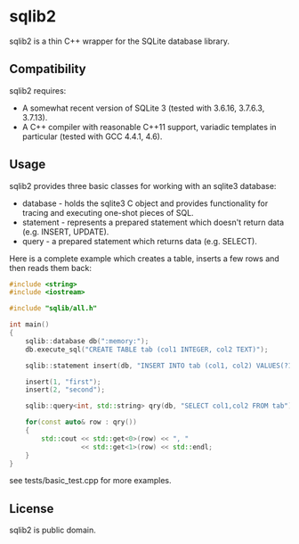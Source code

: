 # sqlib2

sqlib2 is a thin C++ wrapper for the SQLite database library.

## Compatibility

sqlib2 requires:

* A somewhat recent version of SQLite 3 (tested with 3.6.16, 3.7.6.3, 3.7.13).
* A C++ compiler with reasonable C++11 support, variadic templates in particular (tested with GCC 4.4.1, 4.6).

## Usage

sqlib2 provides three basic classes for working with an sqlite3 database:

 * database - holds the sqlite3 C object and provides functionality for tracing and executing one-shot
   pieces of SQL.
 * statement - represents a prepared statement which doesn't return data (e.g. INSERT, UPDATE).
 * query - a prepared statement which returns data (e.g. SELECT).

Here is a complete example which creates a table, inserts a few rows and then reads them back:

```cpp
#include <string>
#include <iostream>

#include "sqlib/all.h"

int main()
{
    sqlib::database db(":memory:");
    db.execute_sql("CREATE TABLE tab (col1 INTEGER, col2 TEXT)");

    sqlib::statement insert(db, "INSERT INTO tab (col1, col2) VALUES(?1, ?2)");

    insert(1, "first");
    insert(2, "second");

    sqlib::query<int, std::string> qry(db, "SELECT col1,col2 FROM tab");

    for(const auto& row : qry())
    {
        std::cout << std::get<0>(row) << ", "
                  << std::get<1>(row) << std::endl;
    }
}
```

see tests/basic_test.cpp for more examples.

## License

sqlib2 is public domain.
